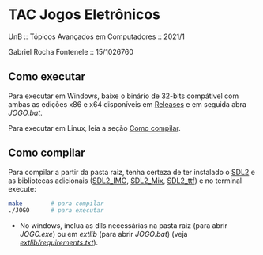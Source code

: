 # TAC Jogos Eletrônicos

UnB :: Tópicos Avançados em Computadores :: 2021/1

Gabriel Rocha Fontenele :: 15/1026760

## Como executar

Para executar em Windows, baixe o binário de 32-bits compátivel com ambas as edições x86 e x64 disponíveis em [Releases](https://github.com/ngsylar/TAC_JE/releases) e em seguida abra _JOGO.bat_.

Para executar em Linux, leia a seção [Como compilar](#como-compilar).

## Como compilar

Para compilar a partir da pasta raiz, tenha certeza de ter instalado o [SDL2](https://www.libsdl.org/download2.0.php) e as bibliotecas adicionais ([SDL2_IMG](https://www.libsdl.org/projects/SDL_image/), [SDL2_Mix](https://www.libsdl.org/projects/SDL_mixer/), [SDL2_ttf](https://www.libsdl.org/projects/SDL_ttf/)) e no terminal execute:
```bash
make        # para compilar
./JOGO      # para executar
```

* No windows, inclua as dlls necessárias na pasta raiz (para abrir _JOGO.exe_) ou em _extlib_ (para abrir _JOGO.bat_) (veja _[extlib/requirements.txt](extlib/requirements.txt)_).